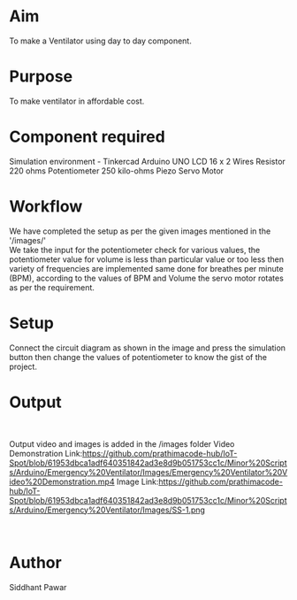 # Aim
To make a Ventilator using day to day component.
<br>

# Purpose
To make ventilator in affordable cost.
<br>

# Component required
Simulation environment - Tinkercad
Arduino UNO
LCD 16 x 2 
Wires
Resistor 220 ohms 
Potentiometer 250 kilo-ohms
Piezo
Servo Motor
<br>


# Workflow
We have completed the setup as per the given images mentioned in the '/images/'<br>
We take the input for the potentiometer check for various values, the potentiometer value for volume is less than particular value or too less then variety of frequencies are implemented same done for breathes per minute (BPM), according to the values of BPM and Volume the servo motor rotates as per the requirement.
<br>

# Setup 
Connect the circuit diagram as shown in the image and press the simulation button then change the values of potentiometer to know the gist of the project.

# Output


<br>

Output video and images is added in the /images folder
Video Demonstration Link:https://github.com/prathimacode-hub/IoT-Spot/blob/61953dbca1adf640351842ad3e8d9b051753cc1c/Minor%20Scripts/Arduino/Emergency%20Ventilator/Images/Emergency%20Ventilator%20Video%20Demonstration.mp4
Image Link:https://github.com/prathimacode-hub/IoT-Spot/blob/61953dbca1adf640351842ad3e8d9b051753cc1c/Minor%20Scripts/Arduino/Emergency%20Ventilator/Images/SS-1.png

<br>

# Author
Siddhant Pawar
